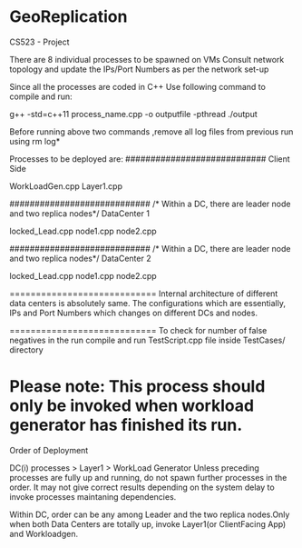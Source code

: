 # GeoReplication
CS523 - Project


There are 8 individual processes to be spawned on VMs
Consult network topology and update the IPs/Port Numbers as per the network set-up


Since all the processes are coded in C++
Use following command to compile and run:


g++ -std=c++11 process_name.cpp -o outputfile -pthread
./output


Before running above two commands ,remove all log files from previous run using 
rm log*


Processes to be deployed are:
############################
Client Side


WorkLoadGen.cpp
Layer1.cpp


############################
/* Within a DC, there are leader node and two replica nodes*/
DataCenter 1


locked_Lead.cpp
node1.cpp
node2.cpp


############################
/* Within a DC, there are leader node and two replica nodes*/
DataCenter 2


locked_Lead.cpp
node1.cpp
node2.cpp


============================
Internal architecture of different data centers is absolutely same.
The configurations which are essentially, IPs and Port Numbers which changes
on different DCs and nodes.


============================
To check for number of false negatives in the run
compile and run TestScript.cpp file inside TestCases/ directory


Please note: This process should only be invoked when workload generator has finished
its run.
============================


Order of Deployment


DC(i) processes > Layer1 > WorkLoad Generator
Unless preceding processes are fully up and running, do not spawn further processes 
in the order. It may not give correct results depending on the system delay to invoke processes maintaning dependencies.


Within DC, order can be any among Leader and the two replica nodes.Only when both Data
Centers are totally up, invoke Layer1(or ClientFacing App) and Workloadgen.
